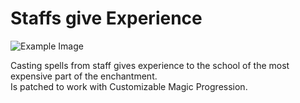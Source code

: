 # Staffs give Experience

![Example Image](image.png)

Casting spells from staff gives experience to the school of the most expensive part of the enchantment.   
Is patched to work with Customizable Magic Progression.
